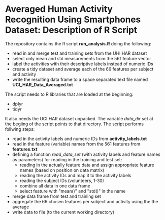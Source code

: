 # Averaged Human Activity Recognition Using Smartphones Dataset: Description of R Script

The repository contains the R script **run_analysis.R** doing the following:

- read in and merge test and training sets from the UHI HAR dataset
- select only mean and std measurements from the 561 feature vector
- label the activities with their descriptive labels instead of numeric IDs
- create a tidy dataset and average each of the 66 features per subject and activity
- write the resulting data frame to a space separated text file named **UCI_HAR_Data_Averaged.txt**

The script needs to R libraries that are loaded at the beginning:

- dplyr
- tidyr

It also needs the UCI HAR dataset unpacked. The variable *data_dir* set at the begiing of the script points to that directory. The script 
performs follwing steps:

- read in the activity labels and numeric IDs from **activity_labels.txt**
- read in the feature (variable) names from the 561 features from **features.txt**
- defining a function *read_data_set* (with activity labels and feature names as parameters) for reading in the training and test set:
    - reading in the actually feature data and assign appropriate feature names (based on position on data matrix)
    - reading the activity IDs and map it to the activity labels
    - reading the subject IDs (volunteers, 1-30)
    - combine all data in one data frame
    - select feature with "mean()" and "std()" in the name
- merge data frame from test and training set
- aggregate the 66 chosen features per subject and activity using the the average
- write data to file (to the current working directory)